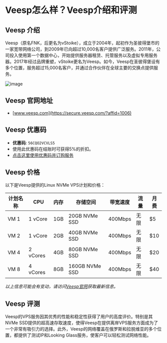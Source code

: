 # Veesp怎么样？Veesp介绍和评测

## Veesp 介绍
Veesp（原名FNK，后更名为vStoike），成立于2004年，起初作为圣彼得堡市的一家宽带网络公司，到2009年已向超过10,000名客户提供广泛服务。2011年，公司投入使用第一个数据中心，开始提供服务器租赁、托管服务以及虚拟专用服务器。2017年经过品牌重塑，vStoike更名为Veesp。如今，Veesp在圣彼得堡设有多个位置，服务超过15,000名客户，并通过合作伙伴在全球主要的交换点提供服务。

![image](https://github.com/chevyc1500/Veesp/assets/157263431/21b5d409-ebea-4136-b30c-e3342b1b5c25)

## Veesp 官网地址
- [www.veesp.com](https://secure.veesp.com/?affid=1006)

## Veesp 优惠码
- **优惠码**: `56CQO2VCVLS5`
- 使用此优惠码在结账时可获得5%的折扣。
- [点击这里使用优惠码并订购服务](https://secure.veesp.com/?affid=1006)

## Veesp 价格
以下是Veesp提供的Linux NVMe VPS计划和价格：

| 计划名称 | CPU | 内存 | 存储空间 | 带宽速度 | 流量 | 月费 |
|--------|-----|-----|----------|--------|-----|-----|
| VM 1   | 1 vCore | 1GB | 20GB NVMe SSD | 400Mbps | 无限 | $5 |
| VM 2   | 1 vCore | 2GB | 40GB NVMe SSD | 400Mbps | 无限 | $10 |
| VM 4   | 2 vCores | 4GB | 80GB NVMe SSD | 400Mbps | 无限 | $20 |
| VM 8   | 4 vCores | 8GB | 160GB NVMe SSD | 400Mbps | 无限 | $40 |

*以上信息可能会有变动，请访问[Veesp官网](https://secure.veesp.com/?affid=1006)获取最新信息。*

## Veesp 评测
Veesp的VPS服务因其优秀的性能和稳定性获得了用户的高度评价。特别是其NVMe SSD提供的超高速存取速度，使得Veesp在提供离岸VPS服务方面成为了一个非常有吸引力的选择。此外，Veesp的网络覆盖在俄罗斯和拉脱维亚的多个位置，都提供了测试IP和Looking Glass服务，使客户可以轻松测试网络性能。


